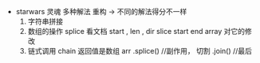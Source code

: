 - starwars 灵魂
  多种解法 重构 -> 不同的解法得分不一样
  1. 字符串拼接
  2. 数组的操作
    splice 看文档 start , len , dir
    slice start end 
    array 对它的修改
  3. 链式调用 chain
    返回值是数组
    arr
      .splice() //副作用， 切割
      .join() //最后
    
    